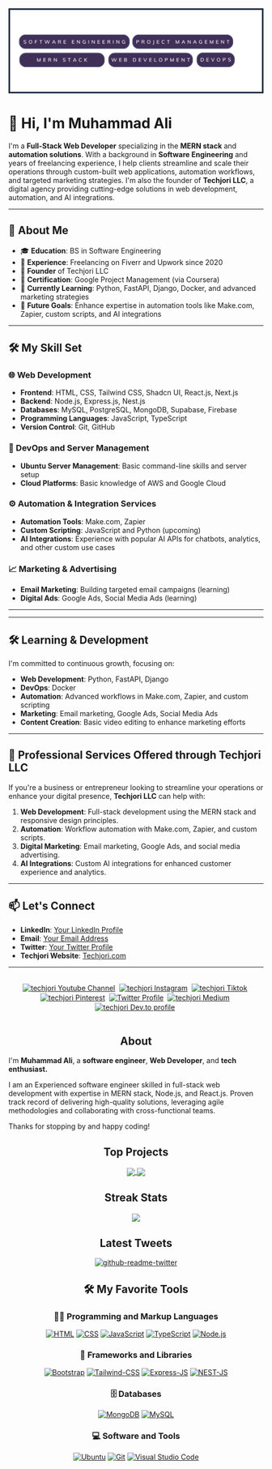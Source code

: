 <img src="./icons/muhammadali-pro-banner.png" alt="Github Banner">
<h1>👋 Hi, I'm Muhammad Ali</h1>

<p>I'm a <strong>Full-Stack Web Developer</strong> specializing in the <strong>MERN stack</strong> and <strong>automation solutions</strong>. With a background in <strong>Software Engineering</strong> and years of freelancing experience, I help clients streamline and scale their operations through custom-built web applications, automation workflows, and targeted marketing strategies. I'm also the founder of <strong>Techjori LLC</strong>, a digital agency providing cutting-edge solutions in web development, automation, and AI integrations.</p>

---

<h2>🚀 About Me</h2>
<ul>
  <li>🎓 <strong>Education</strong>: BS in Software Engineering</li>
  <li>💼 <strong>Experience</strong>: Freelancing on Fiverr and Upwork since 2020</li>
  <li>🏢 <strong>Founder</strong> of Techjori LLC</li>
  <li>📜 <strong>Certification</strong>: Google Project Management (via Coursera)</li>
  <li>🌟 <strong>Currently Learning</strong>: Python, FastAPI, Django, Docker, and advanced marketing strategies</li>
  <li>🌱 <strong>Future Goals</strong>: Enhance expertise in automation tools like Make.com, Zapier, custom scripts, and AI integrations</li>
</ul>

---

<h2>🛠️ My Skill Set</h2>

<h3>🌐 Web Development</h3>
<ul>
  <li><strong>Frontend</strong>: HTML, CSS, Tailwind CSS, Shadcn UI, React.js, Next.js</li>
  <li><strong>Backend</strong>: Node.js, Express.js, Nest.js</li>
  <li><strong>Databases</strong>: MySQL, PostgreSQL, MongoDB, Supabase, Firebase</li>
  <li><strong>Programming Languages</strong>: JavaScript, TypeScript</li>
  <li><strong>Version Control</strong>: Git, GitHub</li>
</ul>

<h3>🔧 DevOps and Server Management</h3>
<ul>
  <li><strong>Ubuntu Server Management</strong>: Basic command-line skills and server setup</li>
  <li><strong>Cloud Platforms</strong>: Basic knowledge of AWS and Google Cloud</li>
</ul>

<h3>⚙️ Automation & Integration Services</h3>
<ul>
  <li><strong>Automation Tools</strong>: Make.com, Zapier</li>
  <li><strong>Custom Scripting</strong>: JavaScript and Python (upcoming)</li>
  <li><strong>AI Integrations</strong>: Experience with popular AI APIs for chatbots, analytics, and other custom use cases</li>
</ul>

<h3>📈 Marketing & Advertising</h3>
<ul>
  <li><strong>Email Marketing</strong>: Building targeted email campaigns (learning)</li>
  <li><strong>Digital Ads</strong>: Google Ads, Social Media Ads (learning)</li>
</ul>

---


---

<h2>🛠️ Learning & Development</h2>
<p>I'm committed to continuous growth, focusing on:</p>
<ul>
  <li><strong>Web Development</strong>: Python, FastAPI, Django</li>
  <li><strong>DevOps</strong>: Docker</li>
  <li><strong>Automation</strong>: Advanced workflows in Make.com, Zapier, and custom scripting</li>
  <li><strong>Marketing</strong>: Email marketing, Google Ads, Social Media Ads</li>
  <li><strong>Content Creation</strong>: Basic video editing to enhance marketing efforts</li>
</ul>

---

<h2>💼 Professional Services Offered through Techjori LLC</h2>
<p>If you're a business or entrepreneur looking to streamline your operations or enhance your digital presence, <strong>Techjori LLC</strong> can help with:</p>
<ol>
  <li><strong>Web Development</strong>: Full-stack development using the MERN stack and responsive design principles.</li>
  <li><strong>Automation</strong>: Workflow automation with Make.com, Zapier, and custom scripts.</li>
  <li><strong>Digital Marketing</strong>: Email marketing, Google Ads, and social media advertising.</li>
  <li><strong>AI Integrations</strong>: Custom AI integrations for enhanced customer experience and analytics.</li>
</ol>

---

<h2>📫 Let's Connect</h2>
<ul>
  <li><strong>LinkedIn</strong>: <a href="https://linkedin.com/in/YourLinkedInProfile">Your LinkedIn Profile</a></li>
  <li><strong>Email</strong>: <a href="mailto:YourEmail@example.com">Your Email Address</a></li>
  <li><strong>Twitter</strong>: <a href="https://twitter.com/YourTwitterHandle">Your Twitter Profile</a></li>
  <li><strong>Techjori Website</strong>: <a href="https://techjori.com">Techjori.com</a></li>
</ul>

---


<br/>
<div align="center">
<a href="https://www.youtube.com/@techjori?sub_confirmation=1" target="blank"><img align="center" src="https://cdn.jsdelivr.net/npm/simple-icons@3.0.1/icons/youtube.svg" alt="techjori Youtube Channel" height="30" width="30" /></a>&nbsp;
<a href="https://www.instagram.com/techjori/" target="blank"><img align="center" src="https://cdn.jsdelivr.net/npm/simple-icons@3.0.1/icons/instagram.svg" alt="techjori Instagram" height="30" width="30" /></a>&nbsp;
<a href="https://www.tiktok.com/@techjori" target="blank"><img align="center" src="https://cdn.jsdelivr.net/npm/simple-icons@3.0.1/icons/tiktok.svg" alt="techjori Tiktok" height="30" width="30" /></a>&nbsp;
<a href="https://www.pinterest.com/techjori" target="blank"><img align="center" src="https://cdn.jsdelivr.net/npm/simple-icons@3.0.1/icons/pinterest.svg" alt="techjori Pinterest" height="30" width="30" /></a>&nbsp;
<a href="https://twitter.com/muhammadali_pro" target="blank"><img align="center" src="https://cdn.jsdelivr.net/npm/simple-icons@3.0.1/icons/twitter.svg" alt="Twitter Profile" height="30" width="30" /></a>&nbsp;
<a href="https://medium.com/@techjori" target="blank"><img align="center" src="https://cdn.jsdelivr.net/npm/simple-icons@3.0.1/icons/medium.svg" alt="techjori Medium" height="30" width="30" /></a>&nbsp;
<a href="https://dev.to/techjori" target="blank"><img align="center" src="https://simpleicons.org/icons/devdotto.svg" alt="techjori Dev.to profile" height="30" width="30" /></a>&nbsp;
</div>
<br/>

<h2 align="center">About</h2>

<p>I'm <b>Muhammad Ali</b>, a <b>software engineer</b>, <b>Web Developer</b>, and <b>tech enthusiast.</b></p>

<p>I am an Experienced software engineer skilled in full-stack web development with expertise in MERN stack, Node.js, and React.js. Proven track record of delivering high-quality solutions, leveraging agile methodologies and collaborating with cross-functional teams.</p>

<p>Thanks for stopping by and happy coding!</p>

<h2 align="center">Top Projects</h2>
<div align="center">
<a href="https://github.com/muhammadali-pro/villa-booking-system-apis">
  <img align="center" src="https://github-readme-stats.vercel.app/api/pin/?username=muhammadali-pro&repo=villa-booking-system-apis" />
</a>
<a href="https://github.com/muhammadali-pro/mechtrip">
  <img align="center" src="https://github-readme-stats.vercel.app/api/pin/?username=muhammadali-pro&repo=mechtrip" />
</a>
</div>


<h2 align="center"> Streak Stats</h2>
 
 <div align="center">
 <a href="https://github.com/anuraghazra/convoychat">
  <img align="center" src="https://streak-stats.demolab.com?user=muhammadali-pro&theme=dark" />
 </a>
 </div>

<div align="center">
<h2 align="center">Latest Tweets</h2>
<a href="https://www.twitter.com/muhammadali-pro"><img src="https://github-readme-twitter-gazf.vercel.app/api?id=muhammadali-pro&amp;layout=wide" alt="github-readme-twitter"></a>
</div>

<div>
  <h2 align="center">🛠️ My Favorite Tools</h2>
  <h3 align="center">👨‍💻 Programming and Markup Languages</h3>

  <div align="center">
      <a href="https://github.com/search?q=user%3ADenverCoder1+language%3Ahtml"><img alt="HTML" src="https://img.shields.io/badge/HTML-E34F26.svg?logo=html5&logoColor=white"></a>
      <a href="https://github.com/search?q=user%3ADenverCoder1+language%3Acss"><img alt="CSS" src="https://img.shields.io/badge/CSS-1572B6.svg?logo=css3&logoColor=white"></a>
      <a href="https://github.com/search?q=user%3ADenverCoder1+language%3Ajavascript"><img alt="JavaScript" src="https://img.shields.io/badge/JavaScript-F7DF1E.svg?logo=javascript&logoColor=black"></a>
      <a href="https://github.com/search?q=user%3ADenverCoder1+language%3AtypeScript"><img alt="TypeScript" src="https://img.shields.io/badge/TypeScript-007ACC.svg?logo=typescript&logoColor=white"></a>
      <a href="https://github.com/search?q=user%3ADenverCoder1+language%3Ajavascript"><img alt="Node.js" src="https://img.shields.io/badge/Node.js-43853D.svg?logo=node.js&logoColor=white"></a>

  </div>

  <h3 align="center">🧰 Frameworks and Libraries</h3>

  <div align="center">
      <a href="#"><img alt="Bootstrap" src="https://img.shields.io/badge/Bootstrap-7952B3.svg?logo=bootstrap&logoColor=white"></a>
      <a href="#"><img alt="Tailwind-CSS" src="https://img.shields.io/badge/Tailwind--CSS----blue"></a>
      <a href="#"><img alt="Express-JS" src="https://img.shields.io/badge/ExpressJS-.-blue"></a>
      <a href="#"><img alt="NEST-JS" src="https://img.shields.io/badge/NestJs-.-red"></a>
  </div>

  <h3 align="center">🗄️ Databases</h3>

  <div align="center">
      <a href="#"><img alt="MongoDB" src ="https://img.shields.io/badge/MongoDB-4ea94b.svg?logo=mongodb&logoColor=white"></a>
      <a href="#"><img alt="MySQL" src="https://img.shields.io/badge/MySQL-00f.svg?logo=mysql&logoColor=white"></a>
  </div>

  <h3 align="center">💻 Software and Tools</h3>

  <div align="center">
      <a href="#"><img alt="Ubuntu" src="https://img.shields.io/badge/Ubuntu----orange"></a>
      <a href="#"><img alt="Git" src="https://img.shields.io/badge/Git-F05033.svg?logo=git&logoColor=white"></a>
      <a href="#"><img alt="Visual Studio Code" src="https://img.shields.io/badge/Visual%20Studio%20Code-0078d7.svg?logo=visual-studio-code&logoColor=white"></a>
  </div>
</div
